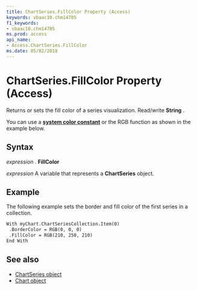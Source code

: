 ```yaml
---
title: ChartSeries.FillColor Property (Access)
keywords: vbaac10.chm14785
f1_keywords:
- vbaac10.chm14785
ms.prod: access
api_name:
- Access.ChartSeries.FillColor
ms.date: 05/02/2018
---
```



# ChartSeries.FillColor Property (Access)

Returns or sets the fill color of a series visualization. Read/write **String** .

You can use a **[system color constant](../../language/reference/user-interface-help/system-color-constants.md)** or the RGB function as shown in the example below.


## Syntax

 _expression_ . **FillColor**

 _expression_ A variable that represents a **ChartSeries** object.


## Example

The following example sets the border and fill color of the first series in a collection.

```vb
With myChart.ChartSeriesCollection.Item(0)
 .BorderColor = RGB(0, 0, 0)
 .FillColor = RGB(210, 250, 210)
End With
```

## See also

- [ChartSeries object](Access.ChartSeries.md)
- [Chart object](Access.Chart.md)